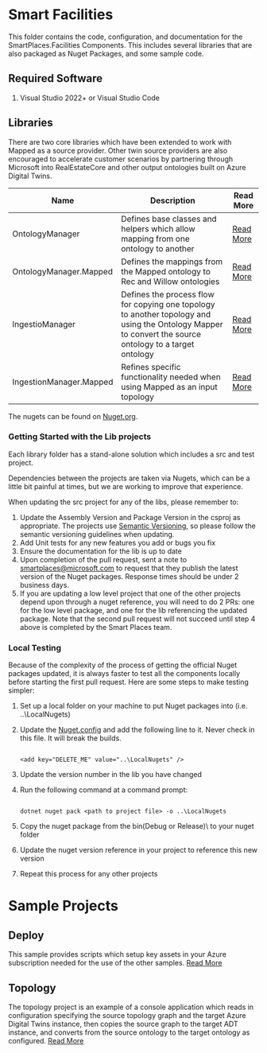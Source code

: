 # Smart Facilities

This folder contains the code, configuration, and documentation for the SmartPlaces.Facilities Components. This includes several libraries that are also packaged as Nuget Packages, and some sample code.

## Required Software

1. Visual Studio 2022+ or Visual Studio Code

## Libraries

There are two core libraries which have been extended to work with Mapped as a source provider. Other twin source providers are also encouraged to accelerate customer scenarios by partnering through Microsoft into RealEstateCore and other output ontologies built on Azure Digital Twins.

| Name | Description | Read More |
| --- | --- | --- |
| OntologyManager | Defines base classes and helpers which allow mapping from one ontology to another | [Read More](./lib/OntologyMapper/README.md) |
| OntologyManager.Mapped | Defines the mappings from the Mapped ontology to Rec and Willow ontologies | [Read More](./lib/OntologyMapper.Mapped/README.md) |
| IngestioManager | Defines the process flow for copying one topology to another topology and using the Ontology Mapper to convert the source ontology to a target ontology | [Read More](./lib/IngestionManager/README.md) |
| IngestionManager.Mapped | Refines specific functionality needed when using Mapped as an input topology | [Read More](./lib/IngestionManager.Mapped/README.md) |

The nugets can be found on [Nuget.org](https://www.nuget.org/packages?q=Microsoft.SmartPlaces).

### Getting Started with the Lib projects

Each library folder has a stand-alone solution which includes a src and test project.

Dependencies between the projects are taken via Nugets, which can be a little bit painful at times, but we are working to improve that experience.

When updating the src project for any of the libs, please remember to:
1. Update the Assembly Version and Package Version in the csproj as appropriate. The projects use [Semantic Versioning](https://semver.org/), so please follow the semantic versioning guidelines when updating.
2. Add Unit tests for any new features you add or bugs you fix
3. Ensure the documentation for the lib is up to date
4. Upon completion of the pull request, sent a note to [smartplaces@microsoft.com](mailto:smartplaces@microsoft.com) to request that they publish the latest version of the Nuget packages. Response times should be under 2 business days.
5. If you are updating a low level project that one of the other projects depend upon through a nuget reference, you will need to do 2 PRs: one for the low level package, and one for the lib referencing the updated package. Note that the second pull request will not succeed until step 4 above is completed by the Smart Places team. 

### Local Testing

Because of the complexity of the process of getting the official Nuget packages updated, it is always faster to test all the components locally before starting the first pull request. Here are some steps to make testing simpler:

1. Set up a local folder on your machine to put Nuget packages into (i.e. ..\LocalNugets)
2. Update the [Nuget.config](./NuGet.config) and add the following line to it. Never check in this file. It will break the builds.

    ```

    <add key="DELETE_ME" value="..\LocalNugets" />

    ```

3. Update the version number in the lib you have changed
4. Run the following command at a command prompt:

    ```
    
    dotnet nuget pack <path to project file> -o ..\LocalNugets

    ```

5. Copy the nuget package from the bin\(Debug or Release)\ to your nuget folder
6. Update the nuget version reference in your project to reference this new version
7. Repeat this process for any other projects

# Sample Projects

## Deploy

This sample provides scripts which setup key assets in your Azure subscription needed for the use of the other samples. [Read More](./samples/Deploy/README.md)

## Topology

The topology project is an example of a console application which reads in configuration specifying the source topology graph and the target Azure Digital Twins instance, then copies the source graph to the target ADT instance, and converts from the source ontology to the target ontology as configured. [Read More](./samples/Topology/README.md)
